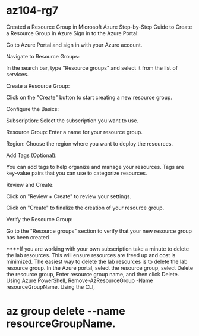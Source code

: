 # az104-rg7
Created a Resource Group in Microsoft Azure 
Step-by-Step Guide to Create a Resource Group in Azure
Sign in to the Azure Portal:

Go to Azure Portal and sign in with your Azure account.

Navigate to Resource Groups:

In the search bar, type "Resource groups" and select it from the list of services.

Create a Resource Group:

Click on the "Create" button to start creating a new resource group.

Configure the Basics:

Subscription: Select the subscription you want to use.

Resource Group: Enter a name for your resource group.

Region: Choose the region where you want to deploy the resources.

Add Tags (Optional):

You can add tags to help organize and manage your resources. Tags are key-value pairs that you can use to categorize resources.

Review and Create:

Click on "Review + Create" to review your settings.

Click on "Create" to finalize the creation of your resource group.

Verify the Resource Group:

Go to the "Resource groups" section to verify that your new resource group has been created


****If you are working with your own subscription take a minute to delete the lab resources. This will ensure resources are freed up and cost is minimized. The easiest way to delete the lab resources is to delete the lab resource group.
In the Azure portal, select the resource group, select Delete the resource group, Enter resource group name, and then click Delete.
Using Azure PowerShell,
Remove-AzResourceGroup -Name resourceGroupName.
Using the CLI,
# az group delete --name resourceGroupName.

